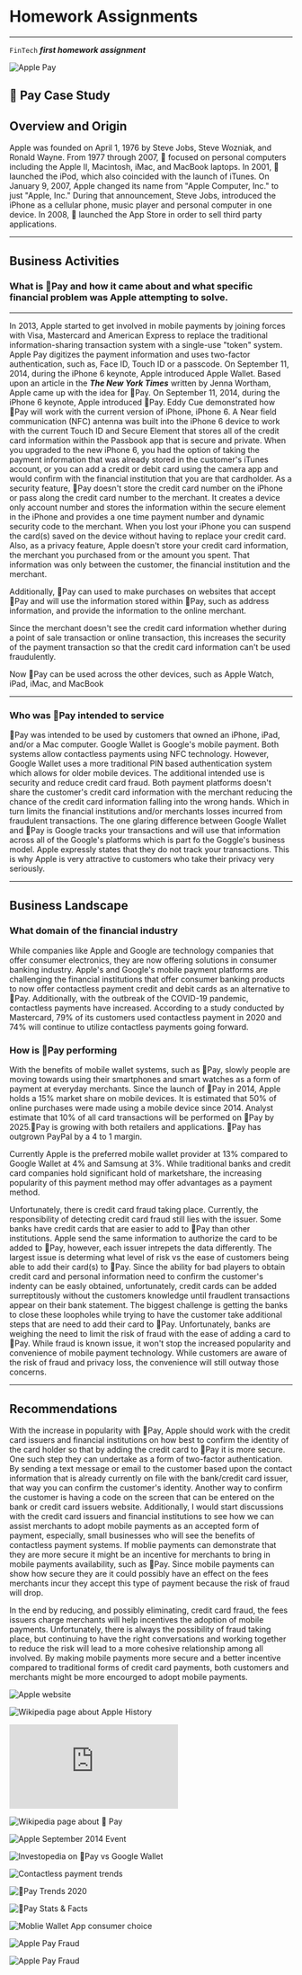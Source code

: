 # Homework Assignments
---
`FinTech`
**_first homework assignment_**
>
![Apple Pay](https://www.apple.com/v/apple-pay/m/images/overview/og__dq5nejr4bg02_image.png?202104271227)

 Pay Case Study
---
## Overview and Origin


Apple was founded on April 1, 1976 by Steve Jobs, Steve Wozniak, and Ronald Wayne. From 1977 through 2007,  focused on personal computers including the Apple II, Macintosh, iMac, and MacBook laptops. In 2001,  launched the iPod, which also coincided with the launch of iTunes. On January 9, 2007, Apple changed its name from "Apple Computer, Inc." to just "Apple, Inc." During that announcement, Steve Jobs, introduced the iPhone as a cellular phone, music player and personal computer in one device. In 2008,  launched the App Store in order to sell third party applications. 

---
## Business Activities

### What is Pay and how it came about and what specific financial problem was Apple attempting to solve.

---
In 2013, Apple started to get involved in mobile payments by joining forces with Visa, Mastercard and American Express to replace the traditional information-sharing transaction system with a single-use "token" system. Apple Pay digitizes the payment information and uses two-factor authentication, such as, Face ID, Touch ID or a passcode. On September 11, 2014, during the iPhone 6 keynote, Apple introduced Apple Wallet. 
Based upon an article in the **_The New York Times_** written by Jenna Wortham, Apple came up with the idea for Pay. 
On September 11, 2014, during the iPhone 6 keynote, Apple introduced Pay. Eddy Cue demonstrated how Pay will work with the current version of iPhone, iPhone 6. A Near field communication (NFC) antenna was built into the iPhone 6 device to work with the current Touch ID and Secure Element that stores all of the credit card information within the Passbook app that is secure and private. When you upgraded to the new iPhone 6, you had the option of taking the payment information that was already stored in the customer's iTunes account, or you can add a credit or debit card using the camera app and would confirm with the financial institution that you are that cardholder. As a security feature, Pay doesn't store the credit card number on the iPhone or pass along the credit card number to the merchant. It creates a device only account number and stores the information within the secure element in the iPhone and provides a one time payment number and dynamic security code to the merchant. When you lost your iPhone you can suspend the card(s) saved on the device without having to replace your credit card. Also, as a privacy feature, Apple doesn't store your credit card information, the merchant you purchased from or the amount you spent. That information was only between the customer, the financial institution and the merchant.

Additionally, Pay can used to make purchases on websites that accept Pay and will use the information stored within Pay, such as address information, and provide the information to the online merchant.

Since the merchant doesn't see the credit card information whether during a point of sale transaction or online transaction, this increases the security of the payment transaction so that the credit card information can't be used fraudulently.

Now Pay can be used across the other devices, such as Apple Watch, iPad, iMac, and MacBook

---
### Who was Pay intended to service


Pay was intended to be used by customers that owned an iPhone, iPad, and/or a Mac computer.
Google Wallet is Google's mobile payment. Both systems allow contactless payments using NFC technology.
However, Google Wallet uses a more traditional PIN based authentication system which allows for older mobile devices. 
The additional intended use is security and reduce credit card fraud. Both payment platforms doesn't share the customer's credit card information with the merchant reducing the chance of the credit card information falling into the wrong hands. Which in turn limits the financial institutions and/or merchants losses incurred from fraudulent transactions.
The one glaring difference between Google Wallet and Pay is Google tracks your transactions and will use that information across all of the Google's platforms which is part fo the Goggle's business model. Apple expressly states that they do not track your transactions. This is why Apple is very attractive to customers who take their privacy very seriously.

---
## Business Landscape
### What domain of the financial industry

While companies like Apple and Google are technology companies that offer consumer electronics, they are now offering solutions in consumer banking industry. 
Apple's and Google's mobile payment platforms are challenging the financial institutions that offer consumer banking products to now offer contactless payment credit and debit cards as an alternative to Pay.
Additionally, with the outbreak of the COVID-19 pandemic, contactless payments have increased. According to a study conducted by Mastercard, 79% of its customers used contactless payment in 2020 and 74% will continue to utilize contactless payments going forward.

### How is Pay performing

With the benefits of mobile wallet systems, such as Pay, slowly people are moving towards using their smartphones and smart watches as a form of payment at everyday merchants.
Since the launch of Pay in 2014, Apple holds a 15% market share on mobile devices. It is estimated that 50% of online purchases were made using a mobile device since 2014. Analyst estimate that 10% of all card transactions will be performed on Pay by 2025.Pay is growing with both retailers and applications. Pay has outgrown PayPal by a 4 to 1 margin. 

Currently Apple is the preferred mobile wallet provider at 13% compared to Google Wallet at 4% and Samsung at 3%. While traditional banks and credit card companies hold significant hold of marketshare, the increasing popularity of this payment method may offer advantages as a payment method.

Unfortunately, there is credit card fraud taking place. Currently, the responsibility of detecting credit card fraud still lies with the issuer. Some banks have credit cards that are easier to add to Pay than other institutions. Apple send the same information to authorize the card to be added to Pay, however, each issuer intrepets the data differently. The largest issue is determing what level of risk vs the ease of customers being able to add their card(s) to Pay. Since the ability for bad players to obtain credit card and personal information need to confirm the customer's indenty can be easly obtained, unfortunately, credit cards can be added surreptitously without the customers knowledge until fraudlent transactions appear on their bank statement.
The biggest challenge is getting the banks to close these loopholes while trying to have the customer take additional steps that are need to add their card to Pay. Unfortunately, banks are weighing the need to limit the risk of fraud with the ease of adding a card to Pay.
While fraud is known issue, it won't stop the increased popularity and convenience of mobile payment technology. While customers are aware of the risk of fraud and privacy loss, the convenience will still outway those concerns.

---
## Recommendations

With the increase in popularity with Pay, Apple should work with the credit card issuers and financial institutions on how best to confirm the identity of the card holder so that by adding the credit card to Pay it is more secure. One such step they can undertake as a form of two-factor authentication. By sending a text message or email to the customer based upon the contact information that is already currently on file with the bank/credit card issuer, that way you can confirm the customer's identity. Another way to confirm the customer is having a code on the screen that can be entered on the bank or credit card issuers website.
Additionally, I would start discussions with the credit card issuers and financial institutions to see how we can assist merchants to adopt mobile payments as an accepted form of payment, especially, small businesses who will see the benefits of contactless payment systems. If moblie payments can demonstrate that they are more secure it might be an incentive for merchants to bring in mobile payments availability, such as Pay. Since mobile payments can show how secure they are it could possibly have an effect on the fees merchants incur they accept this type of payment because the risk of fraud will drop. 

In the end by reducing, and possibly eliminating, credit card fraud, the fees issuers charge merchants will help incentives the adoption of mobile payments. Unfortunately, there is always the possibility of fraud taking place, but continuing to have the right conversations and working together to reduce the risk will lead to a more cohesive relationship among all involved.  By making mobile payments more secure and a better incentive compared to traditional forms of credit card payments, both customers and merchants might be more encourged to adopt mobile payments.




![Apple website](https://www.apple.com/apple-pay)

![Wikipedia page about Apple History](https://en.wikipedia.org/wiki/History_of_Apple_Inc.)

![Yahoo Finance brief history about Apple Pay](https://finance.yahoo.com/news/brief-history-apple-apos-payment-182700212.html)

![Wikipedia page about  Pay](https://en.wikipedia.org/wiki/Apple_Pay)

![Apple September 2014 Event](https://www.youtube.com/watch?v=38IqQpwPe7s)

![Investopedia on Pay vs Google Wallet](https://www.investopedia.com/articles/personal-finance/010215/apple-pay-vs-google-wallet-how-they-work.asp#:~:text=Apple%20Pay%20and%20Google%20Wallet%20are%20Mobile%20Payment%20Systems.&text=Google%2C%20on%20the%20other%20hand,including%20Apple's%20own%20iPhone%205!)

![Contactless payment trends](https://explodingtopics.com/blog/credit-card-industry-trends)

![Pay Trends 2020](https://www.hostmerchantservices.com/2020/09/apple-pay-trends-and-updates-fall-2020/)

![Pay Stats & Facts](https://www.statista.com/topics/4322/apple-pay/)

![Moblie Wallet App consumer choice](https://www.statista.com/statistics/762650/preferred-provider-of-mobile-wallet-app-usa/)

![Apple Pay Fraud](https://www.forbes.com/sites/thomasbrewster/2019/03/27/millions-are-being-lost-to-apple-pay-fraudwill-apple-card-come-to-the-rescue/?sh=7b9b4029622f)

![Apple Pay Fraud](https://www.retaildive.com/ex/mobilecommercedaily/apple-pay-fraud-reflects-weakness-with-credit-cards-not-platform)
